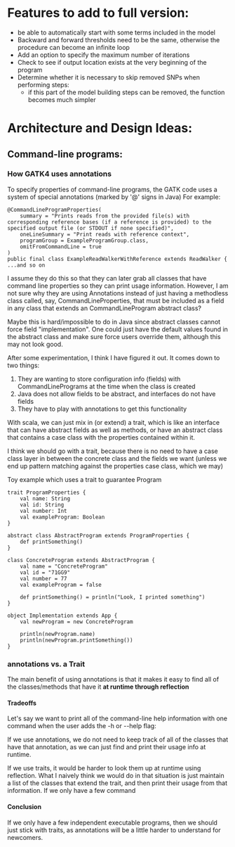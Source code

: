 # Features to add to full version:
* be able to automatically start with some terms included in the model
* Backward and forward thresholds need to be the same, otherwise the procedure can become an infinite loop
* Add an option to specify the maximum number of iterations
* Check to see if output location exists at the very beginning of the program
* Determine whether it is necessary to skip removed SNPs when performing steps:
  * if this part of the model building steps can be removed, the function becomes much simpler

# Architecture and Design Ideas:

## Command-line programs:

### How GATK4 uses annotations
To specify properties of command-line programs, the GATK code uses a system of special annotations (marked by '@' signs in Java)
   For example:
```
@CommandLineProgramProperties(
    summary = "Prints reads from the provided file(s) with corresponding reference bases (if a reference is provided) to the specified output file (or STDOUT if none specified)",
    oneLineSummary = "Print reads with reference context",
    programGroup = ExampleProgramGroup.class,
    omitFromCommandLine = true
)
public final class ExampleReadWalkerWithReference extends ReadWalker {
...and so on
```

I assume they do this so that they can later grab all classes that have command line properties so they can print usage information. However, I am not sure why they are using Annotations instead of just having a methodless class called, say, CommandLineProperties, that must be included as a field in any class that extends an CommandLineProgram abstract class?

Maybe this is hard/impossible to do in Java since abstract classes cannot force field "implementation". One could just have the default values found in the abstract class and make sure force users override them, although this may not look good.

After some experimentation, I think I have figured it out. It comes down to two things:
  1. They are wanting to store configuration info (fields) with CommandLinePrograms at the time when the class is created
  2. Java does not allow fields to be abstract, and interfaces do not have fields
  3. They have to play with annotations to get this functionality
  
With scala, we can just mix in (or extend) a trait, which is like an interface that can have abstract fields as well as methods, or have an abstract class that contains a case class with the properties contained within it.

I think we should go with a trait, because there is no need to have a case class layer in between the concrete class and the fields we want (unless we end up pattern matching against the properties case class, which we may)

Toy example which uses a trait to guarantee Program
```
trait ProgramProperties {
    val name: String
    val id: String
    val number: Int
    val exampleProgram: Boolean
}

abstract class AbstractProgram extends ProgramProperties {
    def printSomething()
}

class ConcreteProgram extends AbstractProgram {
    val name = "ConcreteProgram"
    val id = "71GG9"
    val number = 77
    val exampleProgram = false

    def printSomething() = println("Look, I printed something")
}

object Implementation extends App {
    val newProgram = new ConcreteProgram

    println(newProgram.name)
    println(newProgram.printSomething())
}
```
### annotations vs. a Trait
The main benefit of using annotations is that it makes it easy to find all of the classes/methods that have it **at runtime through reflection**

#### Tradeoffs

Let's say we want to print all of the command-line help information with one command when the user adds the -h or --help flag:

If we use annotations, we do not need to keep track of all of the classes that have that annotation, as we can just find and print their usage info at runtime.

If we use traits, it would be harder to look them up at runtime using reflection. What I naively think we would do in that situation is just maintain a list of the classes that extend the trait, and then print their usage from that information. 
If we only have a few command

#### Conclusion

If we only have a few independent executable programs, then we should just stick with traits, as annotations will be a little harder to understand for newcomers.
